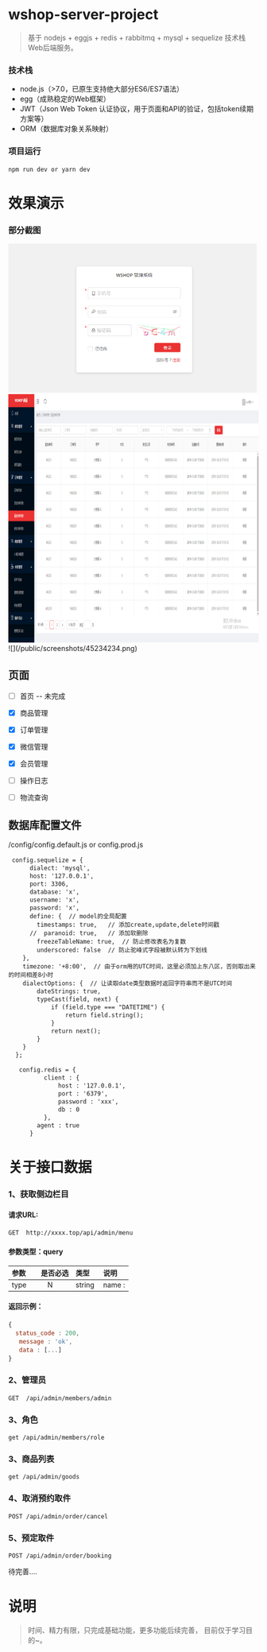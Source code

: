 # wshop-server-project
> 基于 nodejs + eggjs + redis + rabbitmq + mysql + sequelize 技术栈Web后端服务。

### 技术栈

- node.js（>7.0，已原生支持绝大部分ES6/ES7语法）
- egg（成熟稳定的Web框架）
- JWT（Json Web Token 认证协议，用于页面和API的验证，包括token续期方案等）
- ORM（数据库对象关系映射）


### 项目运行

```
npm run dev or yarn dev

```



# 效果演示
### 部分截图
 <img src="https://github.com/weiQing88/wshop/blob/master/public/screenshots/20200106111753.png" width="500" height="300"/> 
 <img src="https://github.com/weiQing88/wshop/blob/master/public/screenshots/45234234.png" width="900" height="500"/> 
 ![](/public/screenshots/45234234.png)


## 页面
- [ ] 首页 -- 未完成
- [x] 商品管理 
- [x] 订单管理
- [x] 微信管理
- [x] 会员管理
- [ ] 操作日志
- [ ] 物流查询



## 数据库配置文件 
/config/config.default.js or config.prod.js
```
 config.sequelize = {
      dialect: 'mysql',
      host: '127.0.0.1',
      port: 3306,
      database: 'x',
      username: 'x',
      password: 'x',
      define: {  // model的全局配置
        timestamps: true,   // 添加create,update,delete时间戳
      //  paranoid: true,   // 添加软删除
        freezeTableName: true,  // 防止修改表名为复数
        underscored: false  // 防止驼峰式字段被默认转为下划线
    },
    timezone: '+8:00',  // 由于orm用的UTC时间，这里必须加上东八区，否则取出来的时间相差8小时
    dialectOptions: {  // 让读取date类型数据时返回字符串而不是UTC时间
        dateStrings: true,
        typeCast(field, next) {
            if (field.type === "DATETIME") {
                return field.string();
            }
            return next();
        }
    }
  };
```

```
   config.redis = {
          client : {
              host : '127.0.0.1',
              port : '6379',
              password : 'xxx',
              db : 0
          },
        agent : true
      }

```


# 关于接口数据

### 1、获取侧边栏目

#### 请求URL:  
```
GET  http://xxxx.top/api/admin/menu
```

#### 参数类型：query

|参数|是否必选|类型|说明|
|:-----|:-------:|:-----|:-----|
|type      | N      |string  | name :  |

#### 返回示例：
```javascript
{
  status_code : 200,
   message : 'ok',
   data : [...]
}
```


### 2、管理员
```
GET  /api/admin/members/admin
```



### 3、角色
```
get /api/admin/members/role
```


### 3、商品列表
```
get /api/admin/goods
```



### 4、取消预约取件
```
POST /api/admin/order/cancel
```


### 5、预定取件
```
POST /api/admin/order/booking
```

待完善....


# 说明
>  时间、精力有限，只完成基础功能，更多功能后续完善， 目前仅于学习目的~。




